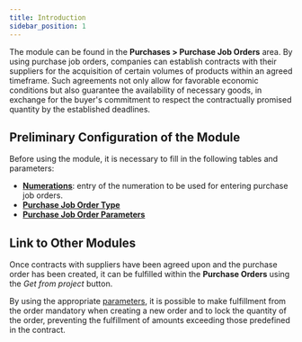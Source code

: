 ```yaml
---
title: Introduction 
sidebar_position: 1
---
```


The module can be found in the **Purchases > Purchase Job Orders** area. By using purchase job orders, companies can establish contracts with their suppliers for the acquisition of certain volumes of products within an agreed timeframe. Such agreements not only allow for favorable economic conditions but also guarantee the availability of necessary goods, in exchange for the buyer's commitment to respect the contractually promised quantity by the established deadlines.   

## **Preliminary Configuration of the Module**

Before using the module, it is necessary to fill in the following tables and parameters:     
- [**Numerations**](/docs/configurations/tables/fluentis-numerations): entry of the numeration to be used for entering purchase job orders.     
- [**Purchase Job Order Type**](/docs/configurations/tables/purchase/purchase-job-order-types)
- [**Purchase Job Order Parameters**](/docs/configurations/parameters/purchase/purchase-job-orders-parameters)

## **Link to Other Modules**

Once contracts with suppliers have been agreed upon and the purchase order has been created, it can be fulfilled within the **Purchase Orders** using the *Get from project* button.     

By using the appropriate [parameters](/docs/configurations/parameters/purchase/purchase-job-orders-parameters/), it is possible to make fulfillment from the order mandatory when creating a new order and to lock the quantity of the order, preventing the fulfillment of amounts exceeding those predefined in the contract.